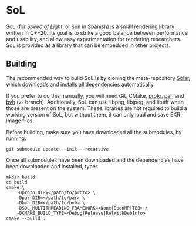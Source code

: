 # SoL

SoL (for _Speed of Light_, or sun in Spanish) is a small rendering library written in C++20.
Its goal is to strike a good balance between performance and usability,
and allow easy experimentation for rendering researchers.
SoL is provided as a library that can be embedded in other projects.

## Building

The recommended way to build SoL is by cloning the meta-repository [Solar](https://github.com/madmann91/solar),
which downloads and installs all dependencies automatically.

If you prefer to do this manually, you will need Git, CMake,
[proto](https://github.com/madmann91/proto), [par](https://github.com/madmann91/par),
and [bvh](https://github.com/madmann91/bvh) (`v2` branch).
Additionally, SoL can use libpng, libjpeg, and libtiff when those are present on the system.
These libraries are not required to build a working version of SoL, but without them, it can only load and save EXR image files.

Before building, make sure you have downloaded all the submodules, by running:

    git submodule update --init --recursive

Once all submodules have been downloaded and the dependencies have been downloaded and installed, type:

    mkdir build
    cd build
    cmake \
        -Dproto_DIR=</path/to/proto> \
        -Dpar_DIR=</path/to/par> \
        -Dbvh_DIR=</path/to/bvh> \
        -DSOL_MULTITHREADING_FRAMEWORK=<None|OpenMP|TBB> \
        -DCMAKE_BUILD_TYPE=<Debug|Release|RelWithDebInfo>
    cmake --build .
